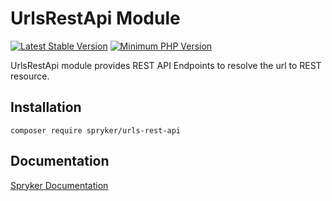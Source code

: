 # UrlsRestApi Module
[![Latest Stable Version](https://poser.pugx.org/spryker/urls-rest-api/v/stable.svg)](https://packagist.org/packages/spryker/urls-rest-api)
[![Minimum PHP Version](https://img.shields.io/badge/php-%3E%3D%208.2-8892BF.svg)](https://php.net/)

UrlsRestApi module provides REST API Endpoints to resolve the url to REST resource.

## Installation

```
composer require spryker/urls-rest-api
```

## Documentation

[Spryker Documentation](https://docs.spryker.com)
